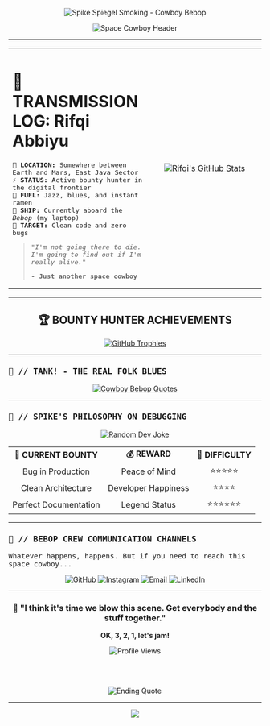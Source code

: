<p align="center">
  <img src="https://github.com/RifqiAbbiyu6822/gifmd/blob/main/spike-spiegel-smoking-cowboy-bebop-moewalls-com%20(1)%20(1)%20(1).gif" alt="Spike Spiegel Smoking - Cowboy Bebop"/>
</p>

<div align="center">
  <img src="https://readme-typing-svg.demolab.com?font=Orbitron&weight=700&size=35&duration=3000&pause=1000&color=F7931E&center=true&vCenter=true&width=600&height=80&lines=SPACE+COWBOY+DRIFTING;THROUGH+THE+NET;SEE+YOU+SPACE+COWBOY..." alt="Space Cowboy Header"/>
</div>

---

<table>
  <tr>
    <td valign="top" width="55%">
      <h1 align="left">📡 TRANSMISSION LOG: Rifqi Abbiyu</h1>
      <samp>
        <p align="left">
          🚀 <strong>LOCATION:</strong> Somewhere between Earth and Mars, East Java Sector<br>
          ⚡ <strong>STATUS:</strong> Active bounty hunter in the digital frontier<br>
          🎵 <strong>FUEL:</strong> Jazz, blues, and instant ramen<br>
          💫 <strong>SHIP:</strong> Currently aboard the <em>Bebop</em> (my laptop)<br>
          🎯 <strong>TARGET:</strong> Clean code and zero bugs
        </p>
        <blockquote>
          <p><em>"I'm not going there to die. I'm going to find out if I'm really alive."</em></p>
          <p><strong>- Just another space cowboy</strong></p>
        </blockquote>
      </samp>
    </td>
    <td width="45%" align="center">
      <a href="https://github.com/anuraghazra/github-readme-stats">
        <img src="https://github-readme-stats.vercel.app/api?username=RifqiAbbiyu6822&show_icons=true&theme=tokyonight&hide_border=true&include_all_commits=true&count_private=true&title_color=F7931E&icon_color=58A6FF&text_color=C9D1D9&bg_color=0D1117" alt="Rifqi's GitHub Stats"/>
      </a>
    </td>
  </tr>
</table>

---

<div align="center">
  <h2>🏆 BOUNTY HUNTER ACHIEVEMENTS</h2>
  <a href="https://github.com/ryo-ma/github-profile-trophy">
    <img src="https://github-profile-trophy.vercel.app/?username=RifqiAbbiyu6822&theme=matrix&column=4&margin-w=15&margin-h=15&no-frame=true" alt="GitHub Trophies"/>
  </a>
</div>

---

### <samp>🎺 // TANK! - THE REAL FOLK BLUES</samp>

<p align="center">
  <a href="https://git.io/typing-svg">
    <img src="https://readme-typing-svg.demolab.com?font=Courier+New&size=16&duration=2000&pause=800&color=F7931E&center=true&vCenter=true&multiline=true&width=500&height=120&lines=3...2...1...+Let's+Jam!;🎵+I+think+it's+time+we+blow+this+scene;Get+everybody+and+the+stuff+together;OK%2C+3%2C+2%2C+1%2C+let's+jam!;💫+See+you+space+cowboy..." alt="Cowboy Bebop Quotes"/>
  </a>
</p>

---

### <samp>🚬 // SPIKE'S PHILOSOPHY ON DEBUGGING</samp>

<p align="center">
  <a href="https://github.com/techgaun/github-readme-jokes">
    <img src="https://readme-jokes.vercel.app/api?theme=tokyonight&hide_border=true" alt="Random Dev Joke"/>
  </a>
</p>

<div align="center">
  <table>
    <tr>
      <td align="center"><strong>🎯 CURRENT BOUNTY</strong></td>
      <td align="center"><strong>💰 REWARD</strong></td>
      <td align="center"><strong>🚨 DIFFICULTY</strong></td>
    </tr>
    <tr>
      <td align="center">Bug in Production</td>
      <td align="center">Peace of Mind</td>
      <td align="center">⭐⭐⭐⭐⭐</td>
    </tr>
    <tr>
      <td align="center">Clean Architecture</td>
      <td align="center">Developer Happiness</td>
      <td align="center">⭐⭐⭐⭐</td>
    </tr>
    <tr>
      <td align="center">Perfect Documentation</td>
      <td align="center">Legend Status</td>
      <td align="center">⭐⭐⭐⭐⭐⭐</td>
    </tr>
  </table>
</div>

---

### <samp>📡 // BEBOP CREW COMMUNICATION CHANNELS</samp>

<samp>Whatever happens, happens. But if you need to reach this space cowboy...</samp>

<p align="center">
  <a href="https://github.com/RifqiAbbiyu6822" target="_blank">
    <img alt="GitHub" src="https://img.shields.io/badge/🚀_GITHUB_HANGAR-181717?style=for-the-badge&logo=github&logoColor=F7931E&labelColor=0D1117">
  </a>
  <a href="https://instagram.com/rifqiabbiyu_" target="_blank">
    <img alt="Instagram" src="https://img.shields.io/badge/📸_PHOTO_LOG-E4405F?style=for-the-badge&logo=instagram&logoColor=white&labelColor=0D1117">
  </a>
  <a href="mailto:imneon2003@gmail.com" target="_blank">
    <img alt="Email" src="https://img.shields.io/badge/📧_EMERGENCY_COMM-D14836?style=for-the-badge&logo=gmail&logoColor=white&labelColor=0D1117">
  </a>
  <a href="https://www.linkedin.com/in/rifqiabbiyu/" target="_blank">
    <img alt="LinkedIn" src="https://img.shields.io/badge/💼_PROFESSIONAL_NET-0077B5?style=for-the-badge&logo=linkedin&logoColor=white&labelColor=0D1117">
  </a>
</p>

---

<div align="center">
  <h3>🎵 "I think it's time we blow this scene. Get everybody and the stuff together."</h3>
  <p><strong>OK, 3, 2, 1, let's jam!</strong></p>
  
  <img src="https://komarev.com/ghpvc/?username=RifqiAbbiyu6822&label=SPACE+TRAVELERS&color=orange&style=for-the-badge" alt="Profile Views"/>
  
  <br><br>
  
  <img src="https://readme-typing-svg.demolab.com?font=Courier+New&size=14&duration=4000&pause=2000&color=58A6FF&center=true&vCenter=true&width=400&lines=You're+gonna+carry+that+weight;See+you+space+cowboy...;Bang." alt="Ending Quote"/>
</div>

---

<p align="center">
  <img src="https://capsule-render.vercel.app/api?type=waving&color=gradient&customColorList=6&height=100&section=footer&text=See%20You%20Space%20Cowboy&fontSize=20&fontColor=ffffff&animation=twinkling"/>
</p>
